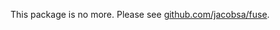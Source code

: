 This package is no more. Please see [github.com/jacobsa/fuse][fuse].

[fuse]: https://github.com/jacobsa/fuse

